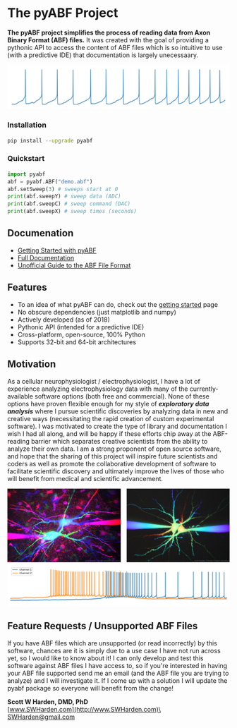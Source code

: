 # The pyABF Project

**The pyABF project simplifies the process of reading data from Axon Binary Format (ABF) files.** It was created with the goal of providing a pythonic API to access the content of ABF files which is so intuitive to use (with a predictive IDE) that documentation is largely unecessaary. 

![](/docs/graphics/2017-11-06-aps.png)

### Installation
```bash
pip install --upgrade pyabf
```

### Quickstart
```python
import pyabf
abf = pyabf.ABF("demo.abf")
abf.setSweep(3) # sweeps start at 0
print(abf.sweepY) # sweep data (ADC)
print(abf.sweepC) # sweep command (DAC)
print(abf.sweepX) # sweep times (seconds)
```

## Documenation
* [Getting Started with pyABF](/docs/getting-started)
* [Full Documentation](/docs/)
* [Unofficial Guide to the ABF File Format](/docs/advanced/abf-file-format/)

## Features
* To an idea of what pyABF can do, check out the [getting started](/docs/getting-started) page
* No obscure dependencies (just matplotlib and numpy)
* Actively developed (as of 2018)
* Pythonic API (intended for a predictive IDE)
* Cross-platform, open-source, 100% Python
* Supports 32-bit and 64-bit architectures

## Motivation
As a cellular neurophysiologist / electrophysiologist, I have a lot of experience analyzing electrophysiology data with many of the currently-available software options (both free and commercial). None of these options have proven flexible enough for my style of ***exploratory data analysis*** where I pursue scientific discoveries by analyzing data in new and creative ways (necessitating the rapid creation of custom experimental software). I was motivated to create the type of library and documentation I wish I had all along, and will be happy if these efforts chip away at the ABF-reading barrier which separates creative scientists from the ability to analyze their own data. I am a strong proponent of open source software, and hope that the sharing of this project will inspire future scientists and coders as well as promote the collaborative development of software to facilitate scientific discovery and ultimately improve the lives of those who will benefit from medical and scientific advancement.

![](/docs/graphics/spacer_paired_patch.jpg)
![](/docs/graphics/2017-11-18-multichannel.png)

## Feature Requests / Unsupported ABF Files
If you have ABF files which are unsupported (or read incorrectly) by this software, chances are it is simply due to a use case I have not run across yet, so I would like to know about it! I can only develop and test this software against ABF files I have access to, so if you're interested in having your ABF file supported send me an email (and the ABF file you are trying to analyze) and I will investigate it. If I come up with a solution I will update the pyabf package so everyone will benefit from the change!

**Scott W Harden, DMD, PhD**\
[www.SWHarden.com](http://www.SWHarden.com)\
[SWHarden@gmail.com](mailto:swharden@gmail.com)
